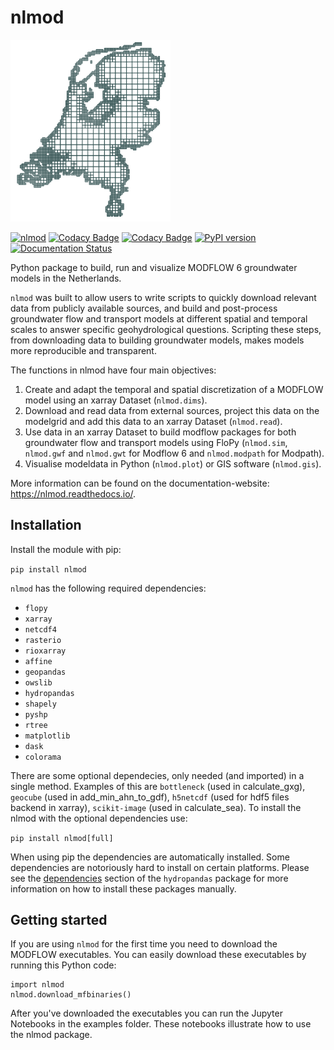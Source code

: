 # nlmod

<img src="docs/_static/logo_10000_2.png" width="256"/>

[![nlmod](https://github.com/ArtesiaWater/nlmod/actions/workflows/ci.yml/badge.svg?branch=main)](https://github.com/ArtesiaWater/nlmod/actions/workflows/ci.yml)
[![Codacy Badge](https://app.codacy.com/project/badge/Grade/6fadea550ea04ea28b6ccde88fc56f35)](https://www.codacy.com/gh/ArtesiaWater/nlmod/dashboard?utm_source=github.com&utm_medium=referral&utm_content=ArtesiaWater/nlmod&utm_campaign=Badge_Grade)
[![Codacy Badge](https://app.codacy.com/project/badge/Coverage/6fadea550ea04ea28b6ccde88fc56f35)](https://www.codacy.com/gh/ArtesiaWater/nlmod/dashboard?utm_source=github.com&utm_medium=referral&utm_content=ArtesiaWater/nlmod&utm_campaign=Badge_Coverage)
[![PyPI version](https://badge.fury.io/py/nlmod.svg)](https://badge.fury.io/py/nlmod)
[![Documentation Status](https://readthedocs.org/projects/nlmod/badge/?version=stable)](https://nlmod.readthedocs.io/en/stable/?badge=stable)

Python package to build, run and visualize MODFLOW 6 groundwater models in the Netherlands.

`nlmod` was built to allow users to write scripts to quickly download relevant data
from publicly available sources, and build and post-process groundwater flow and
transport models at different spatial and temporal scales to answer specific
geohydrological questions. Scripting these steps, from downloading data to building
groundwater models, makes models more reproducible and transparent.

The functions in nlmod have four main objectives:

1. Create and adapt the temporal and spatial discretization of a MODFLOW model using an xarray Dataset (`nlmod.dims`).
2. Download and read data from external sources, project this data on the modelgrid and add this data to an xarray Dataset (`nlmod.read`).
3. Use data in an xarray Dataset to build modflow packages for both groundwater flow and transport models using FloPy (`nlmod.sim`, `nlmod.gwf` and `nlmod.gwt` for Modflow 6 and `nlmod.modpath` for Modpath).
4. Visualise modeldata in Python (`nlmod.plot`) or GIS software (`nlmod.gis`).

More information can be found on the documentation-website:
https://nlmod.readthedocs.io/.

## Installation

Install the module with pip:

`pip install nlmod`

`nlmod` has the following required dependencies: 

* `flopy`
* `xarray`
* `netcdf4`
* `rasterio`
* `rioxarray`
* `affine`
* `geopandas`
* `owslib`
* `hydropandas`
* `shapely`
* `pyshp`
* `rtree`
* `matplotlib`
* `dask`
* `colorama`

There are some optional dependecies, only needed (and imported) in a single method.
Examples of this are `bottleneck` (used in calculate_gxg), `geocube` (used in
add_min_ahn_to_gdf), `h5netcdf` (used for hdf5 files backend in xarray), `scikit-image`
(used in calculate_sea). To install the nlmod with the optional dependencies use:

`pip install nlmod[full]`

When using pip the dependencies are automatically installed. Some dependencies are
notoriously hard to install on certain platforms. Please see the
[dependencies](https://github.com/ArtesiaWater/hydropandas#dependencies) section of the
`hydropandas` package for more information on how to install these packages manually.

## Getting started

If you are using `nlmod` for the first time you need to download the MODFLOW
executables. You can easily download these executables by running this Python code:

    import nlmod
	nlmod.download_mfbinaries()

After you've downloaded the executables you can run the Jupyter Notebooks in the
examples folder. These notebooks illustrate how to use the nlmod package.
